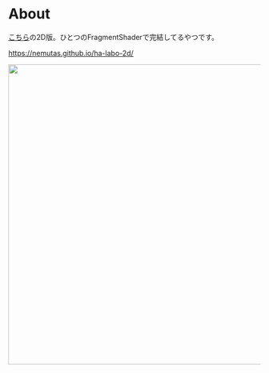 # About

[こちら](https://github.com/nemutas/ha-labo-effect)の2D版。ひとつのFragmentShaderで完結してるやつです。

https://nemutas.github.io/ha-labo-2d/

<img src='https://user-images.githubusercontent.com/46724121/212308492-47c45023-4a9a-4afa-90ef-7c63f868fd84.png' width='600' />
